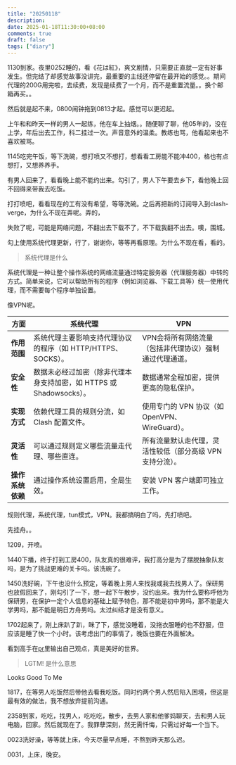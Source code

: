 ```yaml
---
title: "20250118"
description: 
date: 2025-01-18T11:30:00+08:00
comments: true
draft: false
tags: ["diary"]
---
```

1130到家。夜里0252睡的，看《花は紅》，爽文剧情，只需要正直就一定有好事发生。但完结了却感觉故事没讲完，最重要的主线还停留在最开始的感觉。。期间代理的200G用完啦，去续费，发现是续费了一个月，而不是重置流量。。换个邮箱再买。。

然后就是起不来，0800闹钟拖到0813才起。感觉可以更迟起。

上午和和昨天一样的男人一起练，他在车上抽烟。。随便聊了聊，他05年的，没在上学，年后出去工作，科二挂过一次。声音意外的温柔。教练也骂，他看起来也不喜欢被骂。

1145吃完午饭，等下洗碗，想打喷又不想打，想看看工房能不能冲400，格也有点想打，又想养养手。

有男人回来了，看看晚上能不能约出来。勾引了，男人下午要去乡下，看他晚上回不回得来带我去吃饭。

打打喷吧，看看现在的工有没有希望，等等洗碗。之后再把新的订阅导入到clash-verge，为什么不现在弄呢。弄的，

失败了呢，可能是网络问题，不翻出去下载不了，不下载我翻不出去。噢，围城。

勾上使用系统代理更新，行了，谢谢你，等等再看原理。为什么不现在看，看的。

>系统代理是什么

系统代理是一种让整个操作系统的网络流量通过特定服务器（代理服务器）中转的方式。简单来说，它可以帮助所有的程序（例如浏览器、下载工具等）统一使用代理，而不需要每个程序单独设置。

像VPN呢。

| **方面**          | **系统代理**                                               | **VPN**                                                   |
|-------------------|----------------------------------------------------------|---------------------------------------------------------|
| **作用范围**      | 系统代理主要影响支持代理协议的程序（如 HTTP/HTTPS、SOCKS）。 | VPN会将所有网络流量（包括非代理协议）强制通过代理通道。 |
| **安全性**        | 数据未必经过加密（除非代理本身支持加密，如 HTTPS 或 Shadowsocks）。 | 数据通常全程加密，提供更高的隐私保护。               |
| **实现方式**      | 依赖代理工具的规则分流，如 Clash 配置文件。                 | 使用专门的 VPN 协议（如 OpenVPN、WireGuard）。          |
| **灵活性**        | 可以通过规则定义哪些流量走代理、哪些直连。                   | 所有流量默认走代理，灵活性较低（部分高级 VPN 支持分流）。|
| **操作系统依赖**   | 通过操作系统设置启用，全局生效。                             | 安装 VPN 客户端即可独立工作。                          |

规则代理，系统代理，tun模式，VPN。我都搞明白了吗，先打喷吧。

先挂舟。。

1209，开喷。

1440下播，终于打到工房400，队友真的很难评，我打高分是为了摆脱抽象队友吗，是为了挑战更难的关卡吗。该洗碗了。

1450洗好碗，下午也没什么预定，等着晚上男人来找我或我去找男人了。保研男也放假回来了，刚勾引了一下，想一起下午散步，没约出来。我为什么要称呼他为保研男，在保护一定个人信息的基础上赋予特色，那不能是初中男吗，那不能是大学男吗，那不能是明日方舟男吗。太过纠结才是没有意义。

1702起来了，刚上床趴了趴，眯了下，感觉没睡着，没拖衣服睡的也不舒服，但应该是睡了快一个小时。该考虑出门的事情了，晚饭也要在外面解决。

看到高手在[pr](https://github.com/bloc97/Anime4K/pull/171)里输出自己观点，真是美好的世界。

>LGTM! 是什么意思

Looks Good To Me

1817，在等男人吃饭然后带他去看我吃饭。同时约两个男人然后陷入困境，但这是最有效的做法，我不想放弃提前沟通。

2358到家，吃吃，找男人，吃吃吃，散步，去男人家和他爹妈聊天，去和男人玩电脑，回家。然后就现在了。我罪孽深刻，然无需忏悔，只需过好每一个当下。

0023洗好澡，等等就上床，今天尽量早点睡，不熬到昨天那么迟。

0031，上床，晚安。